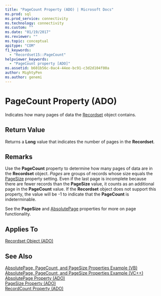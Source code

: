 ```yaml
---
title: "PageCount Property (ADO) | Microsoft Docs"
ms.prod: sql
ms.prod_service: connectivity
ms.technology: connectivity
ms.custom: ""
ms.date: "01/19/2017"
ms.reviewer: ""
ms.topic: conceptual
apitype: "COM"
f1_keywords: 
  - "Recordset15::PageCount"
helpviewer_keywords: 
  - "PageCount property [ADO]"
ms.assetid: b601b56c-0ac4-44ee-bc91-c3d2d104f00a
author: MightyPen
ms.author: genemi
---
```

# PageCount Property (ADO)
Indicates how many pages of data the [Recordset](../../../ado/reference/ado-api/recordset-object-ado.md) object contains.  
  
## Return Value  
 Returns a **Long** value that indicates the number of pages in the **Recordset**.  
  
## Remarks  
 Use the **PageCount** property to determine how many pages of data are in the **Recordset** object. *Pages* are groups of records whose size equals the [PageSize](../../../ado/reference/ado-api/pagesize-property-ado.md) property setting. Even if the last page is incomplete because there are fewer records than the **PageSize** value, it counts as an additional page in the **PageCount** value. If the **Recordset** object does not support this property, the value will be -1 to indicate that the **PageCount** is indeterminable.  
  
 See the **PageSize** and [AbsolutePage](../../../ado/reference/ado-api/absolutepage-property-ado.md) properties for more on page functionality.  
  
## Applies To  
 [Recordset Object (ADO)](../../../ado/reference/ado-api/recordset-object-ado.md)  
  
## See Also  
 [AbsolutePage, PageCount, and PageSize Properties Example (VB)](../../../ado/reference/ado-api/absolutepage-pagecount-and-pagesize-properties-example-vb.md)   
 [AbsolutePage, PageCount, and PageSize Properties Example (VC++)](../../../ado/reference/ado-api/absolutepage-pagecount-and-pagesize-properties-example-vc.md)   
 [AbsolutePage Property (ADO)](../../../ado/reference/ado-api/absolutepage-property-ado.md)   
 [PageSize Property (ADO)](../../../ado/reference/ado-api/pagesize-property-ado.md)   
 [RecordCount Property (ADO)](../../../ado/reference/ado-api/recordcount-property-ado.md)
